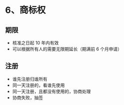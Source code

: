# 6、商标权

## 期限

- 核准之日起 10 年内有效
- 可以根据所有人的需要无限期延长（期满前 6 个月申请）

## 注册

- 谁先注册归谁所有
- 同一天注册的，看谁先使用
- 同一天注册，且都没有使用的，协商处理
- 协商失败，抽签
